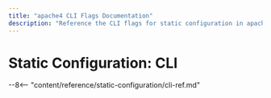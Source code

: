 ```yaml
---
title: "apache4 CLI Flags Documentation"
description: "Reference the CLI flags for static configuration in apache4 Proxy. Read the technical documentation."
---
```


# Static Configuration: CLI

--8<-- "content/reference/static-configuration/cli-ref.md"

